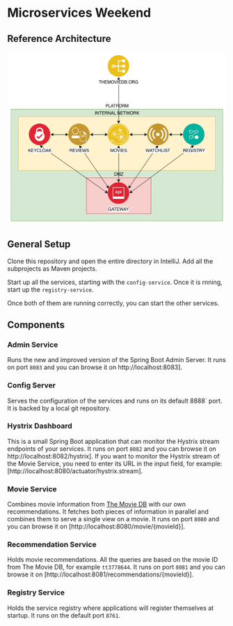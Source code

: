 # Microservices Weekend

## Reference Architecture

![Reference Architecture](architecture.png "Reference Architecture")

## General Setup

Clone this repository and open the entire directory in IntelliJ.
Add all the subprojects as Maven projects.

Start up all the services, starting with the `config-service`.
Once it is rnning, start up the `registry-service`.

Once both of them are running correctly, you can start the other services.

## Components

### Admin Service

Runs the new and improved version of the Spring Boot Admin Server.
It runs on port `8083` and you can browse it on http://localhost:8083].

### Config Server

Serves the configuration of the services and runs on its default 8888` port.
It is backed by a local git repository.

### Hystrix Dashboard

This is a small Spring Boot application that can monitor the Hystrix stream endpoints of your services.
It runs on port `8082` and you can browse it on http://localhost:8082/hystrix].
If you want to monitor the Hystrix stream of the Movie Service, you need to enter its URL in the input field, for example:
[http://localhost:8080/actuator/hystrix.stream].

### Movie Service

Combines movie information from [The Movie DB](https://www.themoviedb.org) with our own recommendations.
It fetches both pieces of information in parallel and combines them to serve a single view on a movie.
It runs on port `8080` and you can browse it on [http://localhost:8080/movie/{movieId}].

### Recommendation Service

Holds movie recommendations.
All the queries are based on the movie ID from The Movie DB, for example `tt3778644`.
It runs on port `8081` and you can browse it on [http://localhost:8081/recommendations/{movieId}].

### Registry Service

Holds the service registry where applications will register themselves at startup.
It runs on the default port `8761`.